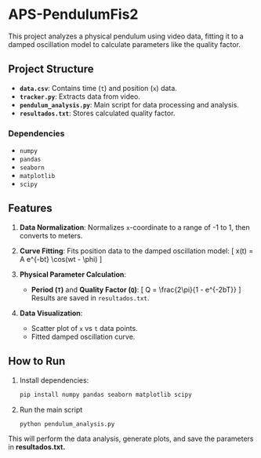 # APS-PendulumFis2

This project analyzes a physical pendulum using video data, fitting it to a damped oscillation model to calculate parameters like the quality factor.

## Project Structure

- **`data.csv`**: Contains time (`t`) and position (`x`) data.
- **`tracker.py`**: Extracts data from video.
- **`pendulum_analysis.py`**: Main script for data processing and analysis.
- **`resultados.txt`**: Stores calculated quality factor.

### Dependencies
- `numpy`
- `pandas`
- `seaborn`
- `matplotlib`
- `scipy`

## Features

1. **Data Normalization**: 
   Normalizes `x`-coordinate to a range of -1 to 1, then converts to meters.

2. **Curve Fitting**:
   Fits position data to the damped oscillation model:
   \[
   x(t) = A e^{-bt} \cos(wt - \phi)
   \]

3. **Physical Parameter Calculation**:
   - **Period (`T`)** and **Quality Factor (`Q`)**:
   \[
   Q = \frac{2\pi}{1 - e^{-2bT}}
   \]
   Results are saved in `resultados.txt`.

4. **Data Visualization**:
   - Scatter plot of `x` vs `t` data points.
   - Fitted damped oscillation curve.

## How to Run

1. Install dependencies:
   ```bash
   pip install numpy pandas seaborn matplotlib scipy
2. Run the main script
    ```bash
    python pendulum_analysis.py

This will perform the data analysis, generate plots, and save the  parameters in **resultados.txt.**
